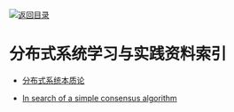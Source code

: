 [![返回目录](https://parg.co/UGo)](https://parg.co/b4z) 
 
 


# 分布式系统学习与实践资料索引

* [分布式系统本质论](http://www.52cs.org/)

- [In search of a simple consensus algorithm](http://rystsov.info/2017/02/15/simple-consensus.html)

